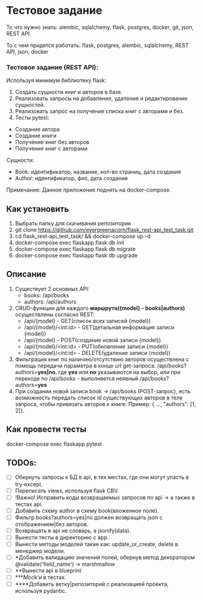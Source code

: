 # Тестовое задание

То что нужно знать: alembic, sqlalchemy, flask, postgres, docker, git, json, REST API

То с чем придется работать: flask, postgres, alembic, sqlalchemy, REST API, json, docker


### Тестовое задание (REST API):
Используя минимум библиотеку flask:
1. Создать  сущности книг и авторов в базе.
2. Реализовать запросы на добавление, удаление и редактирование сущностей.
3. Реализовать запрос на получение списка книг с авторами и без.
4. Тесты pytest:
- Создание автора
- Создание книги
- Получение книг без авторов
- Получение книг с авторами


Сущности:
- Book: идентификатор, название, кол-во страниц, дата создания
- Author: идентификатор, фио, дата создания

Примечание:
Данное приложение поднять на docker-compose.


## Как установить
1. Выбрать папку для скачивания репозитория
2. git clone https://github.com/evergreenacorn/flask_rest-api_test_task.git
3. cd flask_rest-api_test_task/ && docker-compose up -d
4. docker-compose exec flaskapp flask db init
5. docker-compose exec flaskapp flask db migrate
6. docker-compose exec flaskapp flask db upgrade

## Описание
1. Существует 2 основных API:
    - books: /api/books
    - authors: /api/authors
2. CRUD-функции для каждого **маршрута({model} - books|authors)** осуществлены согласно REST:
    - /api/{model} - GET(список всех записей {model})
    - /api/{model}/\<int:id> - GET(детальная информация записи {model})
    - /api/{model} - POST(создание новой записи {model})
    - /api/{model}/\<int:id> - PUT(обновление записи {model})
    - /api/{model}/\<int:id> - DELETE(удаление записи {model})
3. Фильтрация книг по наличию/отсутствию авторов осуществлена с помощь передачи параметра в конце url get-запроса: /api/books?authors=**yes|no**, где **yes** или **no** указываются на выбор, или при переходе по /api/books - выполняется неявный /api/books?authors=**yes**
4. При создании новой записи book -> /api/books (POST-запрос), есть возможность передать список id существующих авторов в теле запроса, чтобы привязать авторов к книге. Пример: { ..., "authors": [1, 2]}.

## Как провести тесты
docker-compose exec flaskapp pytest


## TODOs:
- [ ] Обернуть запросы к БД в api, в тех местах, где они могут упасть в try-except.
- [ ] Переписать views, используя flask CBV.
- [ ] \!Важно\! Исправить коды возвращаемых запросов по api -> а также в тестах api.
- [ ] Добавить схему author в схему book(вложенное поле).
- [ ] Фильтр books?authors=yes|no должен возвращать json с отображением|без авторов.
- [ ] Возвращать в api не словарь, а jsonify(data).
- [ ] Вынести тесты в директорию с app.
- [ ] Вынести методы моделей такие как: update_or_create, delete в менеджер модели.
- [ ] \*Добавить валидацию значений полей, обернув метод декоратором @validate('field_name') -> marshmallow
- [ ] \*\*Вынести api в blueprint
- [ ] \*\*\**Mock'и* в тестах.
- [ ] \*\*\*\*Добавить ветку|репозиторий с реализацией проекта, используя pydantic.

